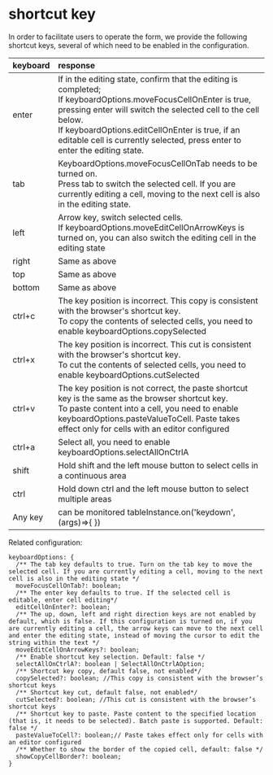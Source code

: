 # shortcut key

In order to facilitate users to operate the form, we provide the following shortcut keys, several of which need to be enabled in the configuration.

| keyboard | response                                                                                                                                                                                                                                                                                                                  |
| :------- | :------------------------------------------------------------------------------------------------------------------------------------------------------------------------------------------------------------------------------------------------------------------------------------------------------------------------ |
| enter    | If in the editing state, confirm that the editing is completed; <br> If keyboardOptions.moveFocusCellOnEnter is true, pressing enter will switch the selected cell to the cell below. <br> If keyboardOptions.editCellOnEnter is true, if an editable cell is currently selected, press enter to enter the editing state. |
| tab      | KeyboardOptions.moveFocusCellOnTab needs to be turned on. <br> Press tab to switch the selected cell. If you are currently editing a cell, moving to the next cell is also in the editing state.                                                                                                                          |
| left     | Arrow key, switch selected cells. <br> If keyboardOptions.moveEditCellOnArrowKeys is turned on, you can also switch the editing cell in the editing state                                                                                                                                                                 |
| right    | Same as above                                                                                                                                                                                                                                                                                                             |
| top      | Same as above                                                                                                                                                                                                                                                                                                             |
| bottom   | Same as above                                                                                                                                                                                                                                                                                                             |
| ctrl+c   | The key position is incorrect. This copy is consistent with the browser's shortcut key. <br> To copy the contents of selected cells, you need to enable keyboardOptions.copySelected                                                                                                                                      |
| ctrl+x   | The key position is incorrect. This cut is consistent with the browser's shortcut key. <br> To cut the contents of selected cells, you need to enable keyboardOptions.cutSelected                                                                                                                                      |
| ctrl+v   | The key position is not correct, the paste shortcut key is the same as the browser shortcut key. <br> To paste content into a cell, you need to enable keyboardOptions.pasteValueToCell. Paste takes effect only for cells with an editor configured                                                                      |
| ctrl+a   | Select all, you need to enable keyboardOptions.selectAllOnCtrlA                                                                                                                                                                                                                                                           |
| shift    | Hold shift and the left mouse button to select cells in a continuous area                                                                                                                                                                                                                                                 |
| ctrl     | Hold down ctrl and the left mouse button to select multiple areas                                                                                                                                                                                                                                                         |
| Any key  | can be monitored tableInstance.on('keydown',(args)=>{ })                                                                                                                                                                                                                                                                  |

Related configuration:

```
keyboardOptions: {
  /** The tab key defaults to true. Turn on the tab key to move the selected cell. If you are currently editing a cell, moving to the next cell is also in the editing state */
  moveFocusCellOnTab?: boolean;
  /** The enter key defaults to true. If the selected cell is editable, enter cell editing*/
  editCellOnEnter?: boolean;
  /** The up, down, left and right direction keys are not enabled by default, which is false. If this configuration is turned on, if you are currently editing a cell, the arrow keys can move to the next cell and enter the editing state, instead of moving the cursor to edit the string within the text */
  moveEditCellOnArrowKeys?: boolean;
  /** Enable shortcut key selection. Default: false */
  selectAllOnCtrlA?: boolean | SelectAllOnCtrlAOption;
  /** Shortcut key copy, default false, not enabled*/
  copySelected?: boolean; //This copy is consistent with the browser’s shortcut keys
  /** Shortcut key cut, default false, not enabled*/
  cutSelected?: boolean; //This cut is consistent with the browser’s shortcut keys
  /** Shortcut key to paste. Paste content to the specified location (that is, it needs to be selected). Batch paste is supported. Default: false */
  pasteValueToCell?: boolean;// Paste takes effect only for cells with an editor configured
  /** Whether to show the border of the copied cell, default: false */
  showCopyCellBorder?: boolean;
}
```
